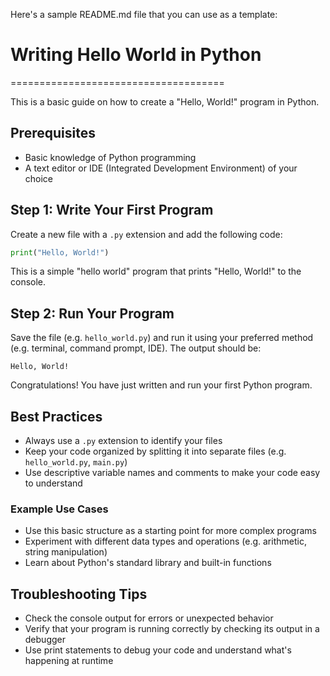 Here's a sample README.md file that you can use as a template:

# Writing Hello World in Python
=====================================

This is a basic guide on how to create a "Hello, World!" program in Python.

## Prerequisites

* Basic knowledge of Python programming
* A text editor or IDE (Integrated Development Environment) of your choice

## Step 1: Write Your First Program

Create a new file with a `.py` extension and add the following code:

```python
print("Hello, World!")
```

This is a simple "hello world" program that prints "Hello, World!" to the console.

## Step 2: Run Your Program

Save the file (e.g. `hello_world.py`) and run it using your preferred method (e.g. terminal, command prompt, IDE). The output should be:

```
Hello, World!
```

Congratulations! You have just written and run your first Python program.

## Best Practices

* Always use a `.py` extension to identify your files
* Keep your code organized by splitting it into separate files (e.g. `hello_world.py`, `main.py`)
* Use descriptive variable names and comments to make your code easy to understand

### Example Use Cases

* Use this basic structure as a starting point for more complex programs
* Experiment with different data types and operations (e.g. arithmetic, string manipulation)
* Learn about Python's standard library and built-in functions

## Troubleshooting Tips

* Check the console output for errors or unexpected behavior
* Verify that your program is running correctly by checking its output in a debugger
* Use print statements to debug your code and understand what's happening at runtime